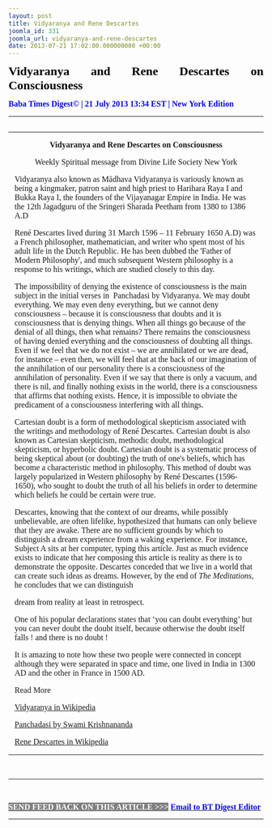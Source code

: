 ```yaml
---
layout: post
title: Vidyaranya and Rene Descartes
joomla_id: 331
joomla_url: vidyaranya-and-rene-descartes
date: 2013-07-21 17:02:00.000000000 +00:00
---
```

<p style="text-align: justify;"><span style="font-size: 18pt; color: #000000; font-family: book antiqua,palatino;"><strong><span style="line-height: 115%;">Vidyaranya and Rene Descartes on Consciousness</span></strong></span></p>
<p style="text-align: justify;"><strong><span style="font-family: book antiqua,palatino; font-size: 12pt; color: #3366ff;"><span style="line-height: 115%;"><span style="color: #0000ff;">Baba Times Digest© | 21 July 2013 13:34 EST | New York Edition</span><br /></span></span></strong></p>
<hr />
<div>
<table align="left" cellpadding="0" cellspacing="0" hspace="0" vspace="0">
<tbody>
<tr>
<td style="padding: 0in 9pt;" align="left" valign="top">
<p style="text-align: center;" align="center"><strong><span style="font-size: 12pt; font-family: 'Times New Roman','serif';">Vidyaranya and Rene Descartes on Consciousness</span></strong></p>
<p style="text-align: center;" align="center"><span style="font-size: 12pt; font-family: 'Times New Roman','serif';">Weekly Spiritual message from Divine Life Society New York</span></p>
<p><span style="font-size: 12pt; font-family: 'Times New Roman','serif';"><span style="font-family: book antiqua,palatino;">Vidyaranya also known as Mādhava Vidyaranya is variously known as being a kingmaker, patron saint and high priest to Harihara Raya I and Bukka Raya I, the founders of the Vijayanagar Empire in India. He was the 12th Jagadguru of the Sringeri Sharada Peetham from 1380 to 1386 A.D </span></span></p>
<p><span style="font-size: 12pt; font-family: book antiqua,palatino;">René Descartes lived during 31 March 1596&nbsp;– 11 February 1650 A.D) was a French philosopher, mathematician, and writer who spent most of his adult life in the Dutch Republic. He has been dubbed the 'Father of Modern Philosophy', and much subsequent Western philosophy is a response to his writings, which are studied closely to this day.</span></p>
<p><span style="font-size: 12pt; font-family: book antiqua,palatino;">The impossibility of denying the existence of consciousness is the main subject in the initial verses in &nbsp;Panchadasi by Vidyaranya. We may doubt everything. We may even deny everything, but we cannot deny consciousness – because it is consciousness that doubts and it is consciousness that is denying things. When all things go because of the denial of all things, then what remains? There remains the consciousness of having denied everything and the consciousness of doubting all things. Even if we feel that we do not exist – we are annihilated or we are dead, for instance – even then, we will feel that at the back of our imagination of the annihilation of our personality there is a consciousness of the annihilation of personality. Even if we say that there is only a vacuum, and there is nil, and finally nothing exists in the world, there is a consciousness that affirms that nothing exists. Hence, it is impossible to obviate the predicament of a consciousness interfering with all things.</span></p>
<p><span style="font-size: 12pt; font-family: book antiqua,palatino;">Cartesian doubt is a form of methodological skepticism associated with the writings and methodology of René Descartes. Cartesian doubt is also known as Cartesian skepticism, methodic doubt, methodolo</span><span style="font-size: 12pt; font-family: book antiqua,palatino;">gical skepticism, or hyperbolic doubt. Cartesian doubt is a systematic process of being skeptical about (or doubting) the truth of one's beliefs, which has become a characteristic method in philosophy. T</span><span style="font-size: 12pt; font-family: book antiqua,palatino;">his method of doubt was largely popularized in Western philosophy by René Descartes (1596-1650), who sought to doubt the truth of all his beliefs in order to determine which beliefs he could be </span><span style="font-size: 12pt; font-family: book antiqua,palatino;">certain were true.</span></p>
<p><span style="font-size: 12pt; font-family: book antiqua,palatino;">Descartes, knowing that the context of our dreams, while possibly unbelievable, are often lifelike, hypothesized that humans can only believe that they are awake. There are no sufficient grounds by which to distinguish a dream experience from a waking experience. For instance, Subject A sits at her computer, typing this article. Just as much evidence exists to indicate that her composing this article is reality as there</span><span style="font-size: 12pt; font-family: book antiqua,palatino;"> is to demonstrate the opposite. Descartes conceded that we live in a world that can create such ideas as dreams. However, by the end of <i>The Meditations</i>, he concludes that we can distinguish </span></p>
<p><span style="font-size: 12pt; font-family: book antiqua,palatino;">dream from reality at least in retrospect.</span></p>
<p><span style="font-size: 12pt; font-family: book antiqua,palatino;">One of his popular declarations states that ‘you can doubt everything’ but you can never doubt the doubt itself, because otherwise the doubt itself falls ! and there is no doubt !</span></p>
<p><span style="font-size: 12pt; font-family: book antiqua,palatino;">It is amazing to note how these two people were connected in concept although they were separated in space and time, one lived in India in 1300 AD and the other in France in 1500 AD. </span></p>
<p><span style="font-size: 12pt; font-family: book antiqua,palatino;">Read More</span></p>
<p><span style="font-size: 12pt; font-family: book antiqua,palatino;"><a href="https://en.wikipedia.org/wiki/Vidyaranya">Vidyaranya in Wikipedia</a></span></p>
<p><span style="font-size: 12pt; font-family: book antiqua,palatino;"><a href="http://www.swami-krishnananda.org/panchadasi.html">Panchadasi by Swami Krishnananda</a></span></p>
<p><span style="font-size: 12pt; font-family: book antiqua,palatino;"><a href="https://en.wikipedia.org/wiki/Ren%C3%A9_Descartes#Descartes.27_moral_philosophy">Rene Descartes in Wikipedia</a></span></p>
</td>
</tr>
</tbody>
</table>
</div>
<p>&nbsp;</p>
<hr />
<p><span style="font-family: book antiqua,palatino; font-size: 12pt;"><a href="http://en.wikipedia.org/wiki/Independence_Day_%28United_States%29"><span style="color: #0000ff;"><span style="color: #0000ff;"><br style="font-family: book antiqua,palatino; font-size: 12pt;" /></span></span></a><span style="color: #0000ff;"><span style="color: #0000ff;"><span style="color: #000000;"></span></span></span></span></p>
<p><span style="font-family: book antiqua,palatino; font-size: 12pt;"><span style="color: #0000ff;"><span style="color: #0000ff;"><span style="font-size: 11pt; line-height: 115%; font-family: 'Book Antiqua','serif';"><strong><span style="font-family: book antiqua,palatino; font-size: 12pt; color: #3366ff;"><span style="line-height: 115%;"><span style="color: #000000;"><span style="background-color: #808080; color: #ffffff;">SEND FEED BACK ON THIS ARTICLE &gt;&gt;&gt;</span> <a href="mailto:thebabatimes@gmail.com"><span style="color: #0000ff;"><span style="color: #0000ff;">Email to BT Digest Editor</span></span></a><br /></span></span></span></strong></span></span></span></span></p>
<hr />
<p>&nbsp;</p>
